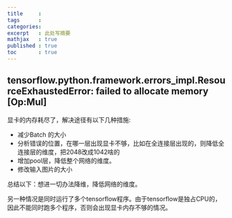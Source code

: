 ```yaml
---
title     : 
tags      :
categories:
excerpt   : 此处写摘要
mathjax   : true
published : true
toc       : true
---
```


## tensorflow.python.framework.errors_impl.ResourceExhaustedError: failed to allocate memory [Op:Mul]

显卡的内存耗尽了，解决途径有以下几种措施:

- 减少Batch 的大小
- 分析错误的位置，在哪一层出现显卡不够，比如在全连接层出现的，则降低全连接层的维度，把2048改成1042啥的
- 增加pool层，降低整个网络的维度。
- 修改输入图片的大小

总结以下：想进一切办法降维，降低网络的维度。

另一种情况是同时运行了多个tensorflow程序。由于tensorflow是独占CPU的，因此不能同时跑多个程序，否则会出现显卡内存不够的情况。
